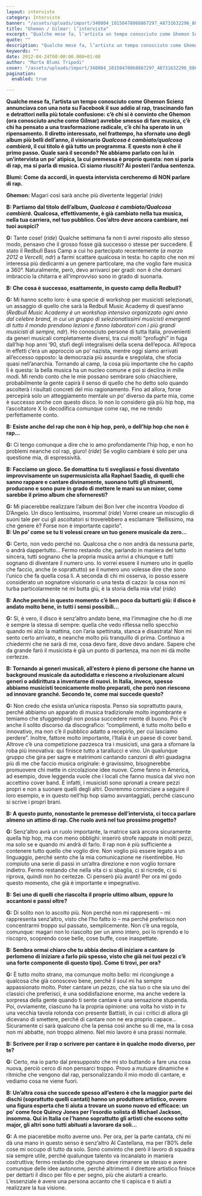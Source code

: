 ```yaml
---
layout: interviste
category: Interviste
banner: "/assets/uploads/import/340804_10150478068867297_48731632296_8861224_403955299_o-1024x629.jpg"
title: "Ghemon / Gilmar: l’intervista"
excerpt: "Qualche mese fa, l’artista un tempo conosciuto come Ghemon Scienz annunciava con una nota su Facebook il suo addio al rap, trascinando fan e detrattori nella più totale confusione: c’è chi si è convinto che Ghemon (ora conosciuto anche come Gilmar) avrebbe smesso di fare musica, c’è chi ha pensato a una trasformazione radicale, c’è…"
quote: ""
description: "Qualche mese fa, l’artista un tempo conosciuto come Ghemon Scienz annunciava con una nota su Facebook il suo addio al rap, trascinando fan e detrattori nella più totale confusione: c’è chi si è convinto che Ghemon (ora conosciuto anche come Gilmar) avrebbe smesso di fare musica, c’è chi ha pensato a una trasformazione radicale, c’è…"
keywords: ""
date: 2012-04-24T00:00:00.000+01:00
author: "Marta Blumi Tripodi"
cover: "/assets/uploads/import/340804_10150478068867297_48731632296_8861224_403955299_o-1024x629.jpg"
pagination:
  enabled: true

---
```


**Qualche mese fa, l’artista un tempo conosciuto come Ghemon Scienz annunciava con una nota su Facebook il suo addio al rap, trascinando fan e detrattori nella più totale confusione: c’è chi si è convinto che Ghemon (ora conosciuto anche come Gilmar) avrebbe smesso di fare musica, c’è chi ha pensato a una trasformazione radicale, c’è chi ha sperato in un ripensamento. Il diretto interessato, nel frattempo, ha sfornato uno degli album più belli dell’anno, il visionario _Qualcosa è cambiato/qualcosa cambierà_, il cui titolo è già tutto un programma. E questo non è che il primo passo. Quale sarà il secondo? Ne abbiamo parlato con lui in un’intervista un po’ atipica, la cui premessa è proprio questa: non si parla di rap, ma si parla di musica. Ci siamo riusciti? Ai posteri l’ardua sentenza.**

**Blumi: Come da accordi, in questa intervista cercheremo di NON parlare di rap.**

**Ghemon:** Magari così sarà anche più divertente leggerla! (_ride_)  
  
**B: Partiamo dal titolo dell’album, _Qualcosa è cambiato/Qualcosa cambierà_. Qualcosa, effettivamente, è già cambiato nella tua musica, nella tua carriera, nel tuo pubblico. Cos’altro deve ancora cambiare, nei tuoi auspici?**

**G:** Tante cose! (_ride_) Qualche settimana fa non ti avrei risposto allo stesso modo, pensavo che il grosso fosse già successo o stesse per succedere. È stato il Redbull Bass Camp a cui ho partecipato recentemente (_a marzo 2012 a Vercelli, ndr_) a farmi scattare qualcosa in testa: ho capito che non mi interessa più dedicarmi a un genere particolare, ma che voglio fare musica a 360°. Naturalmente, però, devo arrivarci per gradi: non è che domani imbraccio la chitarra e all’improvviso sono in grado di suonarla.  
  
**B: Che cosa è successo, esattamente, in questo camp della Redbull?**

**G:** Mi hanno scelto loro: è una specie di workshop per musicisti selezionati, un assaggio di quello che sarà la Redbull Music Academy di quest’anno (_Redbull Music Academy è un workshop intensivo organizzato ogni anno dal celebre brand, in cui un gruppo di selezionatissimi musicisti emergenti di tutto il mondo prendono lezioni e fanno laboratori con i più grandi musicisti di sempre, ndr_). Ho conosciuto persone di tutta Italia, provenienti da generi musicali completamente diversi, tra cui molti “profughi” in fuga dall’hip hop anni ’90, stufi degli integralismi della scena dell’epoca. All’epoca in effetti c’era un approccio un po’ nazista, mentre oggi siamo arrivati all’eccesso opposto: la democrazia più assurda e sregolata, che sfocia quasi nell’anarchia. Tornando al camp, la cosa più importante che ho capito lì è questa: la bella musica ha un nucleo comune e poi si declina in mille modi. Mi rendo conto che le mie possano sembrare solo chiacchiere, probabilmente la gente capirà il senso di quello che ho detto solo quando ascolterà i risultati concreti del mio ragionamento. Fino ad allora, forse percepirà solo un atteggiamento mentale un po’ diverso da parte mia, come è successo anche con questo disco. Io non lo considero già più hip hop, ma l’ascoltatore X lo decodifica comunque come rap, me ne rendo perfettamente conto.  
  
**B: Esiste anche del rap che non è hip hop, però, o dell’hip hop che non è rap…**

**G:** Ci tengo comunque a dire che io amo profondamente l’hip hop, e non ho problemi neanche col rap, giuro! (_ride_) Se voglio cambiare è solo per una questione mia, di espressività.  
  
**B: Facciamo un gioco. Se domattina tu ti svegliassi e fossi diventato improvvisamente un supermusicista alla Raphael Saadiq, di quelli che sanno rappare e cantare divinamente, suonano tutti gli strumenti, producono e sono pure in grado di mettere le mani su un mixer, come sarebbe il primo album che sforneresti?**

**G:** Mi piacerebbe realizzare l’album dei Bon Iver che incontra _Voodoo_ di D’Angelo. Un disco lentissimo, insomma! (_ride_) Vorrei creare un miscuglio di suoni tale per cui gli ascoltatori si troverebbero a esclamare “Bellissimo, ma che genere è? Forse non è importante capirlo”.  
**B: Un po’ come se tu ti volessi creare un tuo genere musicale da zero…**

**G:** Certo, non vedo perché no. Qualcosa che o non andrà da nessuna parte, o andrà dappertutto… Fermo restando che, parlando in maniera del tutto sincera, tutti sognano che la propria musica arrivi a chiunque e tutti sognano di diventare il numero uno. Io vorrei essere il numero uno in quello che faccio, anche (e soprattutto) se il numero uno volesse dire che sono l’unico che fa quella cosa lì. A seconda di chi mi osserva, io posso essere considerato un sognatore visionario o una testa di cazzo: la cosa non mi turba particolarmente né mi butta giù, è la storia della mia vita! (_ride_)  
  
**B: Anche perché in questo momento c’è ben poco da buttarti giù: il disco è andato molto bene, in tutti i sensi possibili…**

**G:** Sì, è vero, il disco è senz’altro andato bene, ma l’immagine che ho di me è sempre la stessa di sempre: quella che vedo riflessa nello specchio quando mi alzo la mattina, con l’aria spettinata, stanca e disastrata! Non mi sento certo arrivato, e neanche molto più tranquillo di prima. Continuo a chiedermi che ne sarà di me, cosa devo fare, dove devo andare. Sapere che da grande farò il musicista è già un punto di partenza, ma non mi dà molte certezze.  
  
**B: Tornando ai generi musicali, all’estero è pieno di persone che hanno un background musicale da autodidatta e riescono a rivoluzionare alcuni generi o addirittura a inventarne di nuovi. In Italia, invece, spesso abbiamo musicisti tecnicamente molto preparati, che però non riescono ad innovare granché. Secondo te, come mai succede questo?**

**G:** Non credo che esista un’unica risposta. Penso sia soprattutto paura, perché abbiamo un apparato di musica tradizionale molto ingombrante e temiamo che sfuggendogli non possa succedere niente di buono. Poi c’è anche il solito discorso da discografico: “complimenti, è tutto molto bello e innovativo, ma non c’è il pubblico adatto a recepirlo, per cui lasciamo perdere”. Inoltre, fattore molto importante, l’Italia è un paese di cover band. Altrove c’è una competizione pazzesca tra i musicisti, una gara a sfornare la roba più innovativa: qui finisce tutto a tarallucci e vino. Un qualunque gruppo che gira per sagre e matrimoni cantando canzoni di altri guadagna più di me che faccio musica originale: è gravissimo, bisognerebbe promuovere chi mette in circolazione idee nuove. Come fanno in America, ad esempio, dove leggenda vuole che i locali che fanno musica dal vivo non accettino cover band. E infatti, i musicisti sono spronati a creare pezzi propri e non a suonare quelli degli altri. Dovremmo cominciare a seguire il loro esempio, e in questo nell’hip hop siamo avvantaggiati, perché ciascuno si scrive i propri brani.  
  
**B: A questo punto, nonostante le premesse dell’intervista, ci tocca parlare almeno un attimo di rap. Che ruolo avrà nel tuo prossimo progetto?**

**G:** Senz’altro avrà un ruolo importante, la matrice sarà ancora sicuramente quella hip hop, ma con meno obblighi: inserirò strofe rappate in molti pezzi, ma solo se e quando mi andrà di farlo. Il rap non è più sufficiente a contenere tutto quello che voglio dire. Non voglio più essere legato a un linguaggio, perché sento che la mia comunicazione ne risentirebbe. Ho compiuto una serie di passi in un’altra direzione e non voglio tornare indietro. Fermo restando che nella vita ci si sbaglia, ci si ricrede, ci si riprova, quindi non ho certezze. Ci penserò più avanti! Per ora mi godo questo momento, che già è importante e impegnativo.  
  
**B: Sei uno di quelli che riascolta il proprio ultimo album, oppure lo accantoni e passi oltre?**

**G:** Di solito non lo ascolto più. Non perché non mi rappresenti – mi rappresenta senz’altro, visto che l’ho fatto io – ma perché preferisco non concentrarmi troppo sul passato, semplicemente. Non c’è una regola, comunque: magari non lo riascolto per un anno intero, poi lo riprendo e lo riscopro, scoprendo cose belle, cose buffe, cose inaspettate.  
  
**B: Sembra ormai chiaro che tu abbia deciso di iniziare a cantare (o perlomeno di iniziare a farlo più spesso, visto che già nei tuoi pezzi c’è una forte componente di questo tipo). Come ti trovi, per ora?**

**G:** È tutto molto strano, ma comunque molto bello: mi ricongiunge a qualcosa che già conoscevo bene, perché il soul mi ha sempre appassionato molto. Poter cantare un pezzo, che sia tuo o che sia uno dei classici che preferisci, è una soddisfazione enorme, ma anche vedere la sorpresa della gente quando ti sente cantare è una sensazione stupenda. Poi, ovviamente, ciascuno ha la propria opinione: una volta ho visto in tv una vecchia tavola rotonda con presente Battisti, in cui i critici di allora gli dicevano di smettere, perché di cantare non ne era proprio capace… Sicuramente ci sarà qualcuno che la pensa così anche su di me, ma la cosa non mi abbatte, non troppo almeno. Nel mio lavoro è una prassi normale.  
  
**B: Scrivere per il rap o scrivere per cantare è in qualche modo diverso, per te?**

**G:** Certo, ma io parto dal presupposto che mi sto buttando a fare una cosa nuova, perciò cerco di non pensarci troppo. Provo a mutuare dinamiche e ritmiche che vengono dal rap, personalizzando il mio modo di cantare, e vediamo cosa ne viene fuori.  
  
**B: Un’altra cosa che succede spesso all’estero è che la maggior parte dei dischi (soprattutto quelli cantati) hanno un produttore artistico, ovvero una figura esperta che ti aiuta a trovare un suono nuovo ed efficace: un po’ come fece Quincy Jones per l’esordio solista di Michael Jackson, insomma. Qui in Italia ce l’hanno soprattutto gli artisti che escono sotto major, gli altri sono tutti abituati a lavorare da soli…**

**G:** A me piacerebbe molto averne uno. Per ora, per la parte cantata, chi mi dà una mano in questo senso è senz’altro Al Castellana, ma per l’80% delle cose mi occupo di tutto da solo. Sono convinto che però il lavoro di squadra sia sempre utile, perché qualunque talento va incanalato in maniera costruttiva; fermo restando che ognuno deve rimanere se stesso e avere comunque delle idee autonome, perché altrimenti il direttore artistico finisce per dettarti il disco per filo e per segno, più che aiutarti a crearlo. L’essenziale è avere una persona accanto che ti capisca e ti aiuti a realizzare la tua visione.